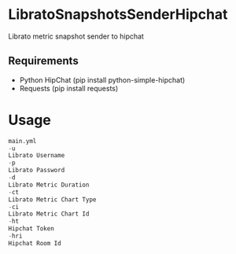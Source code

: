 # LibratoSnapshotsSenderHipchat
Librato metric snapshot sender to hipchat

## Requirements

* Python HipChat (pip install python-simple-hipchat)
* Requests (pip install requests)


# Usage

```python
main.yml
-u
Librato Username
-p
Librato Password
-d
Librato Metric Duration
-ct
Librato Metric Chart Type
-ci
Librato Metric Chart Id
-ht
Hipchat Token
-hri
Hipchat Room Id
```
